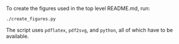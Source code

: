 To create the figures used in the top level README.md, run:
```bash
./create_figures.py
```
The script uses `pdflatex`, `pdf2svg`, and `python`, all of which have to be available.